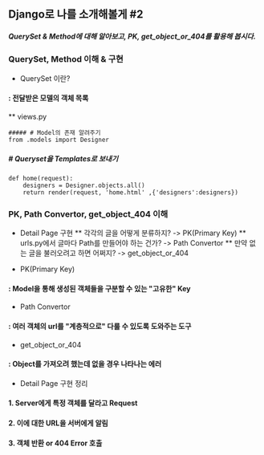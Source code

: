 ## Django로 나를 소개해볼게 #2
##### QuerySet & Method에 대해 알아보고, PK, get_object_or_404를 활용해 봅시다.

### QuerySet, Method 이해 & 구현
* QuerySet 이란?
#### : 전달받은 모델의 객체 목록
** views.py 
~~~
##### # Model의 존재 알려주기
from .models import Designer
~~~
##### # Queryset을 Templates로 보내기
~~~
def home(request):
    designers = Designer.objects.all()
    return render(request, 'home.html' ,{'designers':designers})
~~~


### PK, Path Convertor, get_object_404 이해
* Detail Page 구현
** 각각의 글을 어떻게 분류하지? -> PK(Primary Key)
** urls.py에서 글마다 Path를 만들어야 하는 건가? -> Path Convertor
** 만약 없는 글을 불러오려고 하면 어쩌지? -> get_object_or_404

* PK(Primary Key)
#### : Model을 통해 생성된 객체들을 구분할 수 있는 "고유한" Key


* Path Convertor
#### : 여러 객체의 url를 "계층적으로" 다룰 수 있도록 도와주는 도구

* get_object_or_404
#### : Object를 가져오려 했는데 없을 경우 나타나는 에러

* Detail Page 구현 정리
#### 1. Server에게 특정 객체를 달라고 Request
#### 2. 이에 대한 URL을 서버에게 알림
#### 3. 객체 반환 or 404 Error 호출

